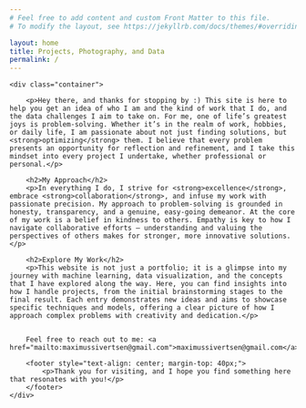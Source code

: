 ```yaml
---
# Feel free to add content and custom Front Matter to this file.
# To modify the layout, see https://jekyllrb.com/docs/themes/#overriding-theme-defaults

layout: home
title: Projects, Photography, and Data
permalink: /
---
```


<!--
{{ site.title }}

 <h1> Welcome to My Website! </h1>

Hi there! I'm thrilled that you’ve stopped by. This site is a window into who I am, the kind of work I do, and how I tackle challenges—both big and small. For me, one of life’s greatest joys is problem-solving. Whether it’s in the realm of work, hobbies, or daily life, I’m passionate about not just finding solutions, but optimizing them. I believe that every problem presents an opportunity for reflection and refinement, and I take this mindset into every project I undertake, whether professional or personal.

<h1> My Approach </h1>

In everything I do, I strive for excellence, embrace collaboration, and infuse my work with passionate precision. My approach to problem-solving is grounded in honesty, transparency, and a genuine, easy-going demeanor. At the core of my work is a belief that, at the end of the day, we’re all human. Empathy is key to how I navigate collaborative efforts—understanding and valuing the perspectives of others makes for stronger, more innovative solutions.

<h1> Explore My Work </h1>

This website isn’t just a portfolio; it’s a glimpse into my journey with machine learning, data visualization, and the many fascinating concepts I’ve explored along the way. Here, you’ll find insights into how I handle projects, from the initial brainstorming stages to the final polished product. Each entry showcases the techniques I’ve employed and the lessons I’ve learned, offering a clear picture of how I approach complex problems with creativity and rigor.

<h1> Let’s Connect </h1>

If you have any questions, want to discuss a potential collaboration, or are interested in my work from a professional perspective, I’d love to hear from you. Feel free to reach out to me at maximussivertsen@gmail.com. Let’s see how we can solve problems together.

Thank you for visiting, and I hope you find something here that resonates with you! -->

<head>

</head>
<body>

    

    <div class="container">

        <p>Hey there, and thanks for stopping by :) This site is here to help you get an idea of who I am and the kind of work that I do, and the data challenges I aim to take on. For me, one of life’s greatest joys is problem-solving. Whether it’s in the realm of work, hobbies, or daily life, I am passionate about not just finding solutions, but <strong>optimizing</strong> them. I believe that every problem presents an opportunity for reflection and refinement, and I take this mindset into every project I undertake, whether professional or personal.</p>
        
        <h2>My Approach</h2>
        <p>In everything I do, I strive for <strong>excellence</strong>, embrace <strong>collaboration</strong>, and infuse my work with passionate precision. My approach to problem-solving is grounded in honesty, transparency, and a genuine, easy-going demeanor. At the core of my work is a belief in kindness to others. Empathy is key to how I navigate collaborative efforts — understanding and valuing the perspectives of others makes for stronger, more innovative solutions.</p>

        <h2>Explore My Work</h2>
        <p>This website is not just a portfolio; it is a glimpse into my journey with machine learning, data visualization, and the concepts that I have explored along the way. Here, you can find insights into how I handle projects, from the initial brainstorming stages to the final result. Each entry demonstrates new ideas and aims to showcase specific techniques and models, offering a clear picture of how I approach complex problems with creativity and dedication.</p>


        Feel free to reach out to me: <a href="mailto:maximussivertsen@gmail.com">maximussivertsen@gmail.com</a>

        <footer style="text-align: center; margin-top: 40px;">
            <p>Thank you for visiting, and I hope you find something here that resonates with you!</p>
        </footer>
    </div>

</body>
